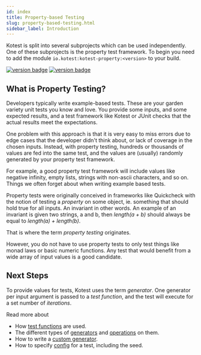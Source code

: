```yaml
---
id: index
title: Property-based Testing
slug: property-based-testing.html
sidebar_label: Introduction
---
```



Kotest is split into several subprojects which can be used independently. One of these subprojects is the property test framework.
To begin you need to add the module `io.kotest:kotest-property:<version>` to your build.

[![version badge](https://img.shields.io/maven-central/v/io.kotest/kotest-property.svg?label=release)](https://search.maven.org/search?q=kotest)
[![version badge](https://img.shields.io/nexus/s/https/oss.sonatype.org/io.kotest/kotest-framework-engine.svg?label=snapshot)](https://oss.sonatype.org/content/repositories/snapshots/io/kotest/)


## What is Property Testing?

Developers typically write example-based tests. These are your garden variety unit tests you know and love.
You provide some inputs, and some expected results, and a test framework like Kotest or JUnit checks that the actual
results meet the expectations.

One problem with this approach is that it is very easy to miss errors due to edge cases that the developer didn't think about,
or lack of coverage in the chosen inputs. Instead, with property testing, hundreds or thousands of values are fed into the same test,
and the values are (usually) randomly generated by your property test framework.

For example, a good property test framework will include values like negative infinity, empty lists, strings with non-ascii characters, and so on.
Things we often forget about when writing example based tests.

Property tests were originally conceived in frameworks like Quickcheck with the notion of testing a _property_ on some object,
ie. something that should hold true for all inputs. An invariant in other words.  An example of an invariant is given two strings,
a and b, then _length(a + b)_ should always be equal to _length(a) + length(b)_.

That is where the term _property testing_ originates.

However, you do not have to use property tests to only test things like monad laws or basic numeric functions. Any test that
would benefit from a wide array of input values is a good candidate.

## Next Steps

To provide values for tests, Kotest uses the term _generator_. One generator per input argument is passed to a _test function_,
and the test will execute for a set number of _iterations_.

Read more about

* How [test functions](test_functions.md) are used.
* The different types of [generators](gens.md) and [operations](genops.md) on them.
* How to write a [custom generator](customgens.md).
* How to specify [config](config.md) for a test, including the seed.
